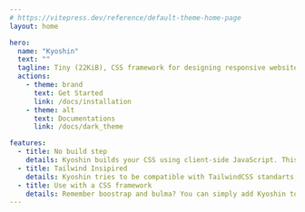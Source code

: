 ```yaml
---
# https://vitepress.dev/reference/default-theme-home-page
layout: home

hero:
  name: "Kyoshin"
  text: ""
  tagline: Tiny (22KiB), CSS framework for designing responsive websites insipired by TailwindCSS.
  actions:
    - theme: brand
      text: Get Started
      link: /docs/installation
    - theme: alt
      text: Documentations
      link: /docs/dark_theme

features:
  - title: No build step
    details: Kyoshin builds your CSS using client-side JavaScript. This means you can use it without setting up a complicated build pipeline, just include it as a script tag in your HTML and get started.
  - title: Tailwind Insipired
    details: Kyoshin tries to be compatible with TailwindCSS standarts, so you can use it without having to re-learn everything.
  - title: Use with a CSS framework
    details: Remember boostrap and bulma? You can simply add Kyoshin to your project and use it as a compliment with your favorite CSS framework.
---
```


